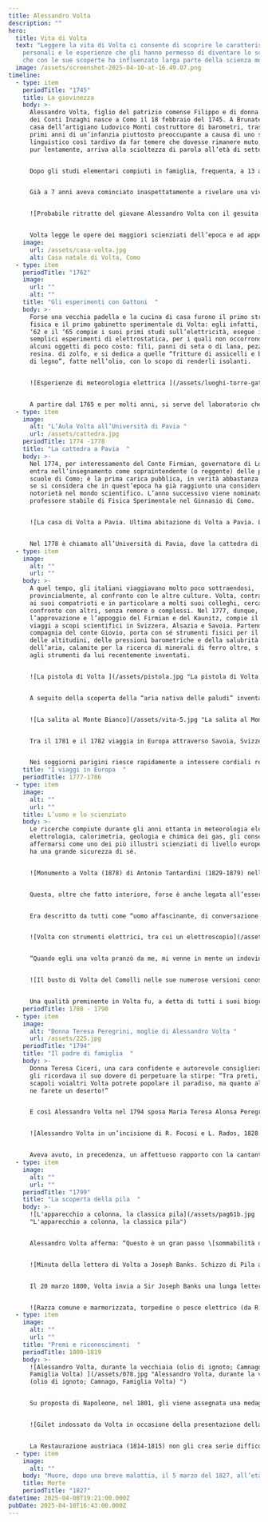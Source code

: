 ```yaml
---
title: Alessandro Volta
description: ""
hero:
  title: Vita di Volta
  text: "Leggere la vita di Volta ci consente di scoprire le caratteristiche
    personali e le esperienze che gli hanno permesso di diventare lo scienziato
    che con le sue scoperte ha influenzato larga parte della scienza moderna. "
  image: /assets/screenshot-2025-04-10-at-16.49.07.png
timeline:
  - type: item
    periodTitle: "1745"
    title: La giovinezza
    body: >-
      Alessandro Volta, figlio del patrizio comense Filippo e di donna Maddalena
      dei Conti Inzaghi nasce a Como il 18 febbraio del 1745. A Brunate, nella
      casa dell’artigiano Ludovico Monti costruttore di barometri, trascorre i
      primi anni di un’infanzia piuttosto preoccupante a causa di uno sviluppo
      linguistico così tardivo da far temere che dovesse rimanere muto; ma, sia
      pur lentamente, arriva alla scioltezza di parola all’età di sette anni. 


      Dopo gli studi elementari compiuti in famiglia, frequenta, a 13 anni, le scuole dei padri gesuiti di Como e successivamente lo zio Alessandro, che dopo la morte del padre si occupa dell’educazione del ragazzo, lo affida alle scuole del Seminario. Vani risultano i tentativi di padre Gerolamo Bonesi di avviarlo al sacerdozio: così come inutili si rivelano gli sforzi dello zio per fargli intraprendere gli studi giuridici. 


      Già a 7 anni aveva cominciato inaspettatamente a rivelare una viva curiosità verso i fenomeni naturali, al punto che, nell’ansia di trovare alcune pagliuzze lucenti che, a detta dei contadini del luogo, dovevano essere d’oro, rischia di annegare nella fonte di Monteverde, presso Camnago. 


      ![Probabile ritratto del giovane Alessandro Volta con il gesuita Gerolamo Bonesi (olio attribuito a Martin Knoller, 1725-1804)](/assets/076.jpg "Volta con Gerolamo Bonesi")


      Volta legge le opere dei maggiori scienziati dell’epoca e ad appena 18 anni espone le proprie idee con alcune lettere indirizzate a Nollet e a Beccaria, dimostrando di avere già una solida preparazione sugli argomenti che discute e un singolare spirito di osservazione. Autodidatta nella formazione scientifica, senza “altra direzione, se non quella, dell’indagator suo talento”, ha come maestri soltanto i libri, gli esperimenti e il suo genio; e sono maestri straordinari per lui, essendo dotato di fortissimo ingegno e incline alla meditazione.
    image:
      url: /assets/casa-volta.jpg
      alt: Casa natale di Volta, Como
  - type: item
    periodTitle: "1762"
    image:
      url: ""
      alt: ""
    title: "Gli esperimenti con Gattoni  "
    body: >-
      Forse una vecchia padella e la cucina di casa furono il primo strumento di
      fisica e il primo gabinetto sperimentale di Volta: egli infatti, tra il
      ‘62 e il ‘65 compie i suoi primi studi sull’elettricità, esegue i più
      semplici esperimenti di elettrostatica, per i quali non occorrono che
      alcuni oggetti di poco costo: fili, panni di seta o di lana, pezzi di
      resina. di zolfo, e si dedica a quelle “fritture di assicelli e bastoncini
      di legno”, fatte nell’olio, con lo scopo di renderli isolanti. 


      ![Esperienze di meteorologia elettrica ](/assets/luoghi-torre-gattoni.jpg "Esperienze di meteorologia elettrica ")


      A partire dal 1765 e per molti anni, si serve del laboratorio che il Gattoni, suo amico d’infanzia, realizza presso la propria dimora e mette generosamente a sua disposizione. Cerca, ambiziosamente, il confronto con la cultura europea del tempo e con i maggiori esponenti che in campo scientifico la rappresentano, attraverso contatti diretti e scambi con altre scuole, e a soli 24 anni scrive la sua prima memoria ‘De vi attractiva ignis electrici, ac phaenomenis inde pendentibus’. Nei suoi rapporti scientifici, pur conoscendo bene il latino, egli utilizza – a parte i primissimi lavori – prevalentemente l’italiano e il francese; spesso i suoi scritti hanno la forma della “memoria epistolare”.
  - type: item
    image:
      alt: "L’Aula Volta all’Università di Pavia "
      url: /assets/cattedra.jpg
    periodTitle: 1774 -1778
    title: "La cattedra a Pavia  "
    body: >-
      Nel 1774, per interessamento del Conte Firmian, governatore di Lombardia,
      entra nell’insegnamento come sopraintendente (o reggente) delle pubbliche
      scuole di Como; è la prima carica pubblica, in verità abbastanza modesta
      se si considera che in quest’epoca ha già raggiunto una considerevole
      notorietà nel mondo scientifico. L’anno successivo viene nominato
      professore stabile di Fisica Sperimentale nel Ginnasio di Como. 


      ![La casa di Volta a Pavia. Ultima abitazione di Volta a Pavia. L'edificio è ubicato nell'odierna via omonima, di fianco al prestigioso Collegio Ghislieri, e a breve distanza dal palazzo centrale dell'Università ](/assets/25-PORTONE.jpg "La casa di Volta a Pavia. Ultima abitazione di Volta a Pavia. L'edificio è ubicato nell'odierna via omonima, di fianco al prestigioso Collegio Ghislieri, e a breve distanza dal palazzo centrale dell'Università ")


      Nel 1778 è chiamato all’Università di Pavia, dove la cattedra di fisica, già tenuta da padre Carlo Barletti, viene scissa in quella di fisica sperimentale, che è affidata a Volta, e in quella di fisica generale, che rimane al Barletti. Le lezioni di Volta sono talmente affollate che si renderà necessaria la costruzione di un nuovo e più ampio teatro di fisica. Il prestigio che ormai ha raggiunto lo colloca in quel gruppo di eminenti personalità di “chiara fama”, che il governo di Vienna ha voluto coinvolgere nell’ambito della riforma e del rilancio dell’Università.
  - type: item
    image:
      alt: ""
      url: ""
    body: >-
      A quel tempo, gli italiani viaggiavano molto poco sottraendosi,
      provincialmente, al confronto con le altre culture. Volta, contrariamente
      ai suoi compatrioti e in particolare a molti suoi colleghi, cercava il
      confronto con altri, senza remore o complessi. Nel 1777, dunque, con
      l’approvazione e l’appoggio del Firmian e del Kaunitz, compie il primo dei
      viaggi a scopi scientifici in Svizzera, Alsazia e Savoia. Partendo in
      compagnia del conte Giovio, porta con sé strumenti fisici per il rilievo
      delle altitudini, delle pressioni barometriche e della salubrità
      dell’aria, calamite per la ricerca di minerali di ferro oltre, s’intende,
      agli strumenti da lui recentemente inventati. 


      ![La pistola di Volta ](/assets/pistola.jpg "La pistola di Volta ")


      A seguito della scoperta della “aria nativa delle paludi” inventa una serie di strumenti e di apparecchi tra cui la così detta “pistola di Volta” e il moschetto, con il quale. si racconta, andava a caccia di uccelli nella campagna di Campora, presso Como. 


      ![La salita al Monte Bianco](/assets/vita-5.jpg "La salita al Monte Bianco")


      Tra il 1781 e il 1782 viaggia in Europa attraverso Savoia, Svizzera, Germania, Belgio, Olanda, Francia e Inghilterra: nel 1784, sollecitato dal Kaunitz, parte in compagnia del collega Antonio Scarpa, per un altro viaggio in Germania e Austria, sempre con lo scopo di reperire nuova strumentazione e di avvicinare gli scienziati di quegli Stati. Al suo ritorno è nominato rettore dell’Università di Pavia per l’anno accademico 1785/86. 


      Nei soggiorni parigini riesce rapidamente a intessere cordiali relazioni con i maggiori scienziati francesi del tempo e a entrare nelle grazie di alcune brillanti dame di quella città, quale Madame le Noir de Nanteuil: era “sovente a pranzo” e passava “soirées à ecrire” con Madame “che studia con ardore la Fisica!”
    title: "I viaggi in Europa  "
    periodTitle: 1777-1786
  - type: item
    image:
      alt: ""
      url: ""
    title: L’uomo e lo scienziato
    body: >-
      Le ricerche compiute durante gli anni ottanta in meteorologia elettrica,
      elettrologia, calorimetria, geologia e chimica dei gas, gli consentono di
      affermarsi come uno dei più illustri scienziati di livello europeo. Egli
      ha una grande sicurezza di sé. 


      ![Monumento a Volta (1878) di Antonio Tantardini (1829-1879) nell’omonimo cortile dell’Università degli Studi di Pavia ](/assets/082.jpg "Monumento a Volta (1878) di Antonio Tantardini (1829-1879) nell’omonimo cortile dell’Università degli Studi di Pavia ")


      Questa, oltre che fatto interiore, forse è anche legata all’essere uomo forte e di bell’aspetto, di straordinaria ricchezza, vitalità e attività. Ha una mente vulcanica, grande esuberanza e spirito intraprendente. Come scienziato, sente il bisogno di dire agli altri ciò che pensa, apertamente e senza riserve, e di sentire l’opinione dei suoi interlocutori. 


      Era descritto da tutti come “uomo affascinante, di conversazione affabile, interessante e gioviale”. George Christoph Lichtenberg (1742-1799), professore di fisica a Gottinga e suo buon amico, diceva di lui: “… molto allegro nel momento giusto, si esprime eccellentemente, discute intensamente, impreca quando i suoi esperimenti non vanno come dovrebbero e sorride in modo indescrivibilmente piacevole quando gli vanno bene”. 


      ![Volta con strumenti elettrici, tra cui un elettroscopio](/assets/pag52.jpg "Volta con strumenti elettrici, tra cui un elettroscopio")


      “Quando egli una volta pranzò da me, mi venne in mente un indovinello, che gli proposi. Eravamo molto allegri e queste cose succedevano molte volte. Gli chiesi se conosceva la maniera più semplice per vuotare dall’aria un bicchiere senza una pompa d’aria, Quando egli disse no, presi un bicchiere da vino che era pieno d’aria come tutti i bicchieri da vino vuoti e lo riempii di vino. Allora egli ammise che era vuoto d’aria, poi gli mostrai la maniera migliore per far entrare di nuovo l’aria senza violenza e bevvi il vino fino all’ultima goccia. Il tentativo fallisce rare volte se viene fatto bene. Gli piacque non poco e lo facemmo varie volte”. 


      ![Il busto di Volta del Comolli nelle sue numerose versioni conosciute: derivazione di Cesare Berra (1874), Istituto Lombardo ](/assets/295A.jpg "Il busto di Volta del Comolli nelle sue numerose versioni conosciute: derivazione di Cesare Berra (1874), Istituto Lombardo ")


      Una qualità preminente in Volta fu, a detta di tutti i suoi biografi, la modestia. «Questo celebre uomo – scrive Francesco Mochetti – portò fino alla tomba l’umiltà dello scolaro. Però \[perciò] non isdegnava i consigli de’ suoi amici in quelle stesse materie, nelle quali egli era sovrano maestro; e sedette perfino confuso tra’ giovani uditori, dov’io già suo scolaro tentava il difficile esperimento della congelazione del mercurio; e vedutolo riuscire a buon fine, ne mostrò quella gioia sincera e cordiale con cui l’uomo dabbene riabbraccia l’amico non veduto da gran tempo. Nessuno \[…] ebbe mai a dolersi di lui, come vantatore importuno delle sue scoperte, anzi nemmeno come desideroso di volgere i consueti discorsi a quelle materie, nelle quali avrebbe potuto esser primo, e far pompa del suo ingegno e delle sue cognizioni».
    periodTitle: 1780 - 1790
  - type: item
    image:
      alt: "Donna Teresa Peregrini, moglie di Alessandro Volta "
      url: /assets/225.jpg
    periodTitle: "1794"
    title: "Il padre di famiglia  "
    body: >-
      Donna Teresa Ciceri, una cara confidente e autorevole consigliera, spesso
      gli ricordava il suo dovere di perpetuare la stirpe: “Tra preti, monache e
      scapoli voialtri Volta potrete popolare il paradiso, ma quanto alla terra
      ne farete un deserto!” 


      E così Alessandro Volta nel 1794 sposa Maria Teresa Alonsa Peregrini, la quale, con i figli Zanino, Flaminio e Luigi, rimarrà sempre al centro dell’attenzione dello scienziato, padre di famiglia: e anche nei momenti di massima gloria egli scrive: “… In mezzo a tante cose, che devono certo farmi piacere, e che sono fin troppo lusinghiere, io non m’invanisco a segno di credermi di più di quel che sono e alla vita agitata da vana gloria preferisco la tranquillità e la dolcezza della vita domestica. Quindi è che sospiro di restituirmi a casa, per abbracciare i cari figli, e tutti voi. Ma temo che non sarà così presto … Salutate tutti di casa. Dite molte cose di me ai figli. State allegra. Vi abbraccio, e sono Vostro affezionatissimo Marito”. 


      ![Alessandro Volta in un’incisione di R. Focosi e L. Rados, 1828 ](/assets/080.jpg "Alessandro Volta in un’incisione di R. Focosi e L. Rados, 1828 ")


      Aveva avuto, in precedenza, un affettuoso rapporto con la cantante di teatro Marianna Paris, che egli avrebbe sposato se non fosse prevalso il parere contrario dei familiari.
  - type: item
    image:
      alt: ""
      url: ""
    periodTitle: "1799"
    title: "La scoperta della pila  "
    body: >-
      ![L'apparecchio a colonna, la classica pila](/assets/pag61b.jpg
      "L'apparecchio a colonna, la classica pila")


      Alessandro Volta afferma: “Questo è un gran passo \[sommabilità delle tensioni delle coppie metalliche con interposti conduttori umidi] da me fatto sulla fine del 1799, passo che mi ha condotto ben tosto alla costruzione del nuovo apparato scuotente, ecc.; il quale ha cagionato tanto stupore a tutti i Fisici; a me grande soddisfazione, ma stupore non molto dopo l’anzi detta scoperta, che mi promettea bene un tal successo”. 


      ![Minuta della lettera di Volta a Joseph Banks. Schizzo di Pila a Colonna, 20 marzo 1800, Cart. Volt. J68, Istituto Lombardo) ](/assets/029.jpg "Minuta della lettera di Volta a Joseph Banks. Schizzo di Pila a Colonna, 20 marzo 1800, Cart. Volt. J68, Istituto Lombardo) ")


      Il 20 marzo 1800, Volta invia a Sir Joseph Banks una lunga lettera che viene letta in una adunanza, rimasta celebre, della “Royal Society” e poi pubblicata sulla rivista “Philosophical Transaction…”. La lettera e il successivo lavoro contengono la notizia dell’invenzione della pila; Volta descrive con grande chiarezza, e senza particolari preamboli, “l’organo elettrico artificiale”, solo in seguito chiamato pila, e lo presenta come ricostruzione “dell’organo elettrico naturale” della torpedine. 


      ![Razza comune e marmorizzata, torpedine o pesce elettrico (da R. Lydekker, The Royal Natural History, Londra 1896, Vol. V) ](/assets/143A.jpg "Razza comune e marmorizzata, torpedine o pesce elettrico (da R. Lydekker, The Royal Natural History, Londra 1896, Vol. V) ")
  - type: item
    image:
      alt: ""
      url: ""
    title: "Premi e riconoscimenti  "
    periodTitle: 1800-1819
    body: >-
      ![Alessandro Volta, durante la vecchiaia (olio di ignoto; Camnago,
      Famiglia Volta) ](/assets/078.jpg "Alessandro Volta, durante la vecchiaia
      (olio di ignoto; Camnago, Famiglia Volta) ")


      Su proposta di Napoleone, nel 1801, gli viene assegnata una medaglia d’oro e nel 1805 una pensione annua sulla mensa del vescovado di Adria. Successivamente è nominato Cavaliere della Legione d’Onore (1805), Cavaliere dell’Ordine Reale Italiano della Corona Ferrea (1806), Senatore del Regno d’Italia (1809) e quindi Conte del Regno d’Italia (1810). Alla caduta di Napoleone, rimane coinvolto a Milano in un tumulto politico e a stento riesce a sottrarsi alla violenza degli insorti filo-austriaci (1814). 


      ![Gilet indossato da Volta in occasione della presentazione della Pila a Napoleone e spada di senatore del Regno d’Italia (Famiglia Volta) ](/assets/086.jpg "Gilet indossato da Volta in occasione della presentazione della Pila a Napoleone e spada di senatore del Regno d’Italia (Famiglia Volta) ")


      La Restaurazione austriaca (1814-1815) non gli crea serie difficoltà: il Governo dl Vienna lo richiama a Pavia in qualità di Direttore degli studi filosofici dell’Università. Egli si ritira gradualmente dalla scena e definitivamente cinque anni dopo (1819).
  - type: item
    image:
      alt: ""
    body: "Muore, dopo una breve malattia, il 5 marzo del 1827, all’età di 82 anni. "
    title: Morte
    periodTitle: "1827"
datetime: 2025-04-08T19:21:00.000Z
pubDate: 2025-04-10T16:43:00.000Z
---
```

